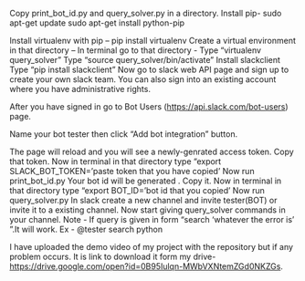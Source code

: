 Copy print_bot_id.py and query_solver.py in  a directory.
Install pip-
    sudo apt-get update
    sudo apt-get install python-pip

Install virtualenv with pip –
    pip install virtualenv
Create a virtual environment in that directory – 
    In terminal go to that directory -
    Type “virtualenv query_solver”
    Type “source query_solver/bin/activate”
Install slackclient
    Type “pip install slackclient”
Now go to slack web API page and sign up to create your own slack team. You can also sign into an existing account where you have administrative rights.

After you have signed in go to Bot Users (https://api.slack.com/bot-users) page.

Name your bot tester then click “Add bot integration” button.

The page will reload and you will see a newly-genrated access token. Copy that token.
Now in terminal in that directory type “export SLACK_BOT_TOKEN=’paste token that you have copied’
Now run print_bot_id.py
Your bot id will be generated . Copy it.
Now in terminal in that directory type “export BOT_ID=’bot id that you copied’
Now run query_solver.py
In slack create a new channel and invite tester(BOT) or invite it to a existing channel.
Now start giving query_solver commands in your channel.
Note - If query is given in form “search ‘whatever the error is’ ”.It will work.
Ex - @tester search python

I have uploaded the demo video of my project with the repository but if any problem occurs. It is link to download it form my drive- https://drive.google.com/open?id=0B95Iulqn-MWbVXNtemZGd0NKZGs.
